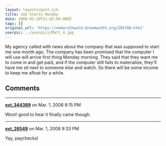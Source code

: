 ```yaml
---
layout: layouts/post.njk
title: Job Starts Monday
date: 2008-02-29T21:42:00.000Z
tags: []
original_url: 'https://nemorathwald.dreamwidth.org/205700.html'
userpic: ../userpics/Matt_4.jpg
---
```

My agency called with news about the company that was supposed to start me one month ago. The company has been promised that the computer I will use will arrive first thing Monday morning. They said that they want me to come in and get paid, and if the computer still fails to materialize, they'll have me sit next to someone else and watch. So there will be some income to keep me afloat for a while.

## Comments

---

**[ext_344389](https://www.dreamwidth.org/users/ext_344389)** on Mar. 1, 2008 8:15 PM

Woot! good to hear it finally came though.

---

**[ext_26549](https://www.dreamwidth.org/users/ext_26549)** on Mar. 1, 2008 9:33 PM

Yay, paychecks!
